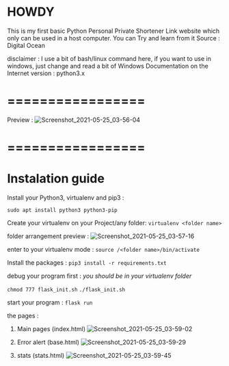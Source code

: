 # HOWDY

This is my first basic Python Personal Private Shortener Link website which only can be used in a host computer. You can Try and learn from it
Source : Digital Ocean

disclaimer : I use a bit of bash/linux command here, if you want to use in windows, just change and read a bit of Windows Documentation on the Internet
version : python3.x
# =================
Preview :
![Screenshot_2021-05-25_03-56-04](https://user-images.githubusercontent.com/56288323/119406538-281ac680-bd0d-11eb-8615-843c7c91a689.png)

# =================
# Instalation guide

Install your Python3, virtualenv and pip3 :

```sudo apt install python3 python3-pip``` 

Create your virtualenv on your Project/any folder:
```virtualenv <folder name>```

folder arrangement preview :
![Screenshot_2021-05-25_03-57-16](https://user-images.githubusercontent.com/56288323/119406663-4f719380-bd0d-11eb-9dc9-f27474e70600.png)


enter to your virtualenv mode :
```source /<folder name>/bin/activate```

Install the packages :
```pip3 install -r requirements.txt```

debug your program first :
_you should be in your virtualenv folder_

```chmod 777 flask_init.sh```
```./flask_init.sh```

start your program :
```flask run```

the pages :
1. Main pages (index.html)
![Screenshot_2021-05-25_03-59-02](https://user-images.githubusercontent.com/56288323/119406913-ad05e000-bd0d-11eb-8100-a2fdb7194f96.png)

2. Error alert (base.html)
![Screenshot_2021-05-25_03-59-29](https://user-images.githubusercontent.com/56288323/119406926-b2fbc100-bd0d-11eb-9172-f35afd137999.png)

3. stats (stats.html)
![Screenshot_2021-05-25_03-59-45](https://user-images.githubusercontent.com/56288323/119406938-b98a3880-bd0d-11eb-8391-5b5994fd4976.png)
